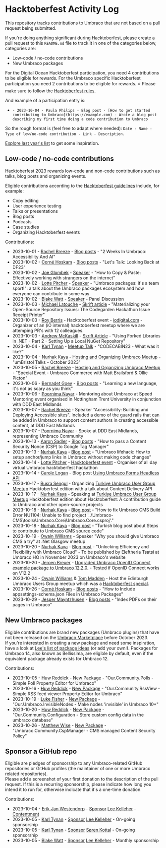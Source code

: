 # Hacktoberfest Activity Log
This repository tracks contributions to Umbraco that are not based on a pull request being submitted. 

If you're doing anything significant during Hacktoberfest, please create a pull request to this `README.md` file to track it in one of the categories below, categories are:
 - Low-code / no-code contributions
 - New Umbraco packages

For the Digital Ocean Hacktoberfest participation, you need 4 contributions to be eligible for rewards. For the Umbraco specific Hacktoberfest participation you need 2 contributions to be eligible for rewards. ⭐ Please make sure to follow the [Hacktoberfest rules](https://hacktoberfest.com/participation/#contributors).

And example of a participation entry is:

- `- 2023-10-04 - Paula Philips - Blog post - [How to get started contributing to Umbraco](https://example.com) - Wrote a blog post describing my first time doing a code contribution to Umbraco`

So the rough format is (feel free to adapt where needed): `Date - Name - Type of low/no-code contribution - Link - Description`.

[Explore last year's list](ARCHIVE2022.md) to get some inspiration.


## Low-code / no-code contributions

Hacktoberfest 2023 rewards low-code and non-code contributions such as talks, blog posts and organizing events.

Eligible contributions according to the [Hacktoberfest guidelines](https://hacktoberfest.com/participation/#low-or-non-code) include, for example:

- Copy editing
- User experience testing
- Talks or presentations
- Blog posts
- Podcasts
- Case studies
- Organizing Hacktoberfest events

Contributions:
- 2023-10-01 - [Rachel Breeze](https://github.com/RachBreeze) - [Blog posts](https://www.rachelbreeze.dev/blogs/2-weeks-in-umbraco-accessibility-and-ai/) - "2 Weeks In Umbraco: Accessibility And AI"
- 2023-10-02 - [Corné Hoskam](https://github.com/cornehoskam) - [Blog posts](https://cornehoskam.com/posts/lets-talk-looking-back-at-df23) - "Let's Talk: Looking Back at DF23"
- 2023-10-02 - [Joe Glombek](https://github.com/glombek) - [Speaker](https://summit.umbraco.com/program/) - "How to Copy & Paste: Effectively working with strangers on the internet"
- 2023-10-02 - [Lotte Pitcher](https://github.com/LottePitcher) - [Speaker](https://summit.umbraco.com/program/) - "Umbraco packages: it's a team sport!": a talk about the Umbraco packages ecosystem and how everyone can contribute in some way
- 2023-10-02 - [Blake Watt](https://github.com/bkclerke) - [Speaker](https://summit.umbraco.com/program/) - Panel Discussion
- 2023-10-03 - [Michael Latouche](https://github.com/mikecp) - [Skrift article](https://skrift.io/issues/materializing-your-open-source-repository-issues-the-codegarden-hackathon-issue-receipt-printer/) - "Materializing your Open-Source Repository Issues: The Codegarden Hackathon Issue Receipt Printer"
- 2023-10-03 - [Roy Berris](https://github.com/royberris) - Hacktoberfest event - [iodigital.com](https://iodigital.com) - Organizer of an (iO internal) hacktoberfest meetup where we are attemping PR's with 12 colleagues.
- 2023-10-03 - [Andrew McKaskill](https://github.com/andrewmckaskill) - [Skrift Article](https://skrift.io/issues/using-forked-libraries-in-net-part-2-setting-up-a-local-nuget-repository/) - "Using Forked Libraries in .NET - Part 2 - Setting Up a Local NuGet Repository"
- 2023-10-04 - [Karl Tynan](https://github.com/karltynan) - [Meetup Talk](https://www.meetup.com/umbristol/events/295949327/) - "CODECABIN23 - What was it like?"
- 2023-10-04 - [Nurhak Kaya](https://github.com/NurhakKaya) - [Hosting and Organizing Umbraco Meetup](https://www.meetup.com/umbristol/events/295949327/) - "umBristol Talks - October 2023"
- 2023-10-05 -  [Rachel Breeze](https://github.com/RachBreeze) - [Hosting and Organizing Umbraco Meetup](https://www.meetup.com/manchester-umbraco-meetup/events/296214145/) - "Special Event - Umbraco Commerce with Matt Brailsford & Ollie Picton"
- 2023-10-06 - [Bernadet Goey](https://github.com/BernadetGoey) - [Blog posts](https://tech.ilionx.com/learning-a-new-language-its-not-as-scary-as-you-think/) - "Learning a new language, it's not as scary as you think"
- 2023-10-06 - [Poornima Nayar](https://github.com/poornimanayar) - Mentoring about Umbraco at Speed Mentoring event organised in Nottingham Trent University in conjunction with DDD East Midlands
- 2023-10-07 - [Rachel Breeze](https://github.com/RachBreeze) - Speaker "Accessibility: Building and Deploying Accessible sites". Included a demo of the guard rails that can be added in Umbraco to support content authors in creating accessible content, at DDD East Midlands
- 2023-10-07 - [Poornima Nayar](https://github.com/poornimanayar) - Spoke at DDD East Midlands, representing Umbraco Community
- 2023-10-13 - [Aaron Sadler](https://github.com/AaronSadlerUK) - [Blog posts](https://umbhost.net/blog/2023/10/how-to-pass-a-content-security-nonce-csp-to-google-tag-manager) - "How to pass a Content Security Nonce (CSP) to Google Tag Manager"
- 2023-10-13 - [Nurhak Kaya](https://github.com/NurhakKaya) - [Blog post](https://www.nurhakkaya.com/2023/10/umbraco-lifehack-how-to-setup.html) - "Umbraco lifehack: How to setup anchor/jump links in Umbraco without making code changes"
- 2023-10-14 - [Lotte Pitcher](https://github.com/LottePitcher) - [Hacktoberfest event](https://www.meetup.com/umbraco-virtual/events/296099686/) - Organiser of all day virtual Umbraco hacktoberfest hackathon
- 2023-10-14 - [Carole Logan](https://github.com/crgrieve) - Blog post [Using Umbraco Forms Headless API](https://carole.dev/blog/using-umbraco-forms-headless-api/)
- 2023-10-17 - [Busra Sengul](https://github.com/busrasengul) - Organizing [Turkiye Umbraco User Group Meetup](https://www.meetup.com/turkiye-umbraco-user-group-kullanicilari-grubu/events/295947641/) Hacktoberfest edition with a talk about Content Delivery API
- 2023-10-17 - [Nurhak Kaya](https://github.com/NurhakKaya) - Speaking at [Turkiye Umbraco User Group Meetup](https://www.meetup.com/turkiye-umbraco-user-group-kullanicilari-grubu/events/295947641/) Hacktoberfest edition about Hacktoberfest: A contribution guide to Umbraco and other open-source projects
- 2023-10-18 - [Nurhak Kaya](https://github.com/NurhakKaya) - [Blog post](https://www.nurhakkaya.com/2023/10/how-to-fix-umbraco-cms-build-error.html) - "How to fix Umbraco CMS Build Error NU1104: Unable to find project '..\Umbraco-CMS\tools\Umbraco.Core\Umbraco.Core.csproj'."
- 2023-10-18 - [Nurhak Kaya](https://github.com/NurhakKaya) - [Blog post](https://www.nurhakkaya.com/2023/10/umbraco-cms-kaynak-koduna-katk-icin.html) - "Turkish blog post about Steps to contribute to Umbraco CMS source code"
- 2023-10-19 - [Owain Williams](https://github.com/OwainWilliams) - Speaker "Why you should give Umbraco CMS a try" at .Net Glasgow meetup
- 2023-10-20 - [Nurhak Kaya](https://github.com/NurhakKaya) - [Blog post](https://umbraco.com/blog/) - "Unlocking Efficiency and Flexibility with Umbraco Cloud" - To be published by Eleftheria Tsatsi at Umbraco HQ in November 2023 on Umbraco's website
- 2023-10-20 - [Jeroen Breuer](https://github.com/jbreuer) -  [Upgraded Umbraco OpenID Connect example package to Umbraco 12.2.0.](https://github.com/jbreuer/Umbraco-OpenIdConnect-Example/commit/0887d65058694fa4d48c99d3d58b8477175b918b) - Tested if OpenID Connect works on V12.2
- 2023-10-24 - [Owain Williams](https://github.com/OwainWilliams) & [Tom Madden](https://github.com/TwoMoreThings) - Host the Edinburgh Umbraco Users Group meetup which was a [Hacktoberfest special](https://www.meetup.com/edinburgh-umbraco-users-group/events/296507496/).
- 2023-10-26 - [Corné Hoskam](https://github.com/cornehoskam) - [Blog posts](https://cornehoskam.com/posts/how-to-include-appsettings-schema-json-files-in-umbraco-packages) - "How to Include appsettings-schema.json Files in Umbraco Packages"
- 2023-10-29 - [Jesper Mayntzhusen](https://github.com/jemayn) - [Blog posts](https://dev.to/jemayn/index-pdfs-on-their-pages-in-umbraco-30l1) - "Index PDFs on their pages in Umbraco"

## New Umbraco packages

Eligible contributions are brand new packages (Umbraco plugins) that have not been released on the [Umbraco Marketplace](https://marketplace.umbraco.com/) before October 2023.  
If you're interested in creating a new package and need some inspiration, have a look at [Lee's list of package ideas](https://github.com/leekelleher/umbraco-package-ideas/issues) (or add your own!).
Packages for Umbraco 14, also known as Bellissima, are eligible by default, even if the equivalent package already exists for Umbraco 12.

Contributions:
- 2023-10-05 - [Huw Reddick](https://github.com/huwred) - [New Package](https://marketplace.umbraco.com/package/our.community.polls) - "Our.Community.Polls - Simple Poll Property Editor for Umbraco"
- 2023-10-16 - [Huw Reddick](https://github.com/huwred) - [New Package](https://marketplace.umbraco.com/package/our.community.rssview) - "Our.Community.RssView - Simple RSS feed viewer Property Editor for Umbraco"
- 2023-10-19 - [Luke Fisher](https://github.com/ljfio) - [New Package](https://marketplace.umbraco.com/package/our.umbraco.invisiblenodes) - "Our.Umbraco.InvisibleNodes - Make nodes 'invisible' in Umbraco 10+"
- 2023-10-20 - [Huw Reddick](https://github.com/huwred) - [New Package](https://marketplace.umbraco.com/package/our.community.configuration) - "Our.Community.Configuration - Store custom config data in the umbraco database"
- 2023-10-26 - [Matthew Wise](https://github.com/Matthew-Wise) - [New Package](https://marketplace.umbraco.com/package/umbraco.community.cspmanager) - "Umbraco.Community.CspManager - CMS managed Content Security Policy"

## Sponsor a GitHub repo

Eligible are pledges of sponsorship to any Umbraco-related GitHub repositories or GitHub profiles (the maintainer of one or more Umbraco related repositories).  
Please add a screenshot of your first donation to the description of the pull request. If this is a recurring sponsorship, please indicate how long you intend it to run for, otherwise indicate that it's a one-time donation.

Contributions:
- 2023-10-04 - [Erik-Jan Westendorp](https://github.com/erikjanwestendorp) - [Sponsor](https://github.com/sponsors/leekelleher?sponsor=erikjanwestendorp) [Lee Kelleher](https://github.com/leekelleher) - [Contentment](https://github.com/leekelleher/umbraco-contentment)
- 2023-10-05 - [Karl Tynan](https://github.com/karltynan) - [Sponsor](https://github.com/sponsors/leekelleher) [Lee Kelleher](https://github.com/leekelleher) - On-going sponsorship
- 2023-10-05 - [Karl Tynan](https://github.com/karltynan) - [Sponsor](https://github.com/sponsors/skttl) [Søren Kottal](https://github.com/skttl) - On-going sponsorship
- 2023-10-05 - [Blake Watt](https://github.com/bkclerke) - [Sponsor](https://github.com/sponsors/leekelleher) [Lee Kelleher](https://github.com/leekelleher) - Monthly sponsorship
